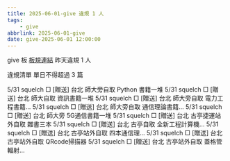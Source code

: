 ```yaml
---
title: 2025-06-01-give 違規 1 人
tags:
    - give
abbrlink: 2025-06-01-give
date: give-2025-06-01 12:00:00
---
```

give 板 [板規連結](https://www.ptt.cc/bbs/give/M.1612495900.A.C32.html)
昨天違規 1 人
<!-- more -->

違規清單
單日不得超過 3 篇

5/31 squelch □ [贈送] 台北 師大旁自取 Python 書籍一堆
5/31 squelch □ [贈送] 台北 師大自取 資訊書籍一堆
5/31 squelch □ [贈送] 台北 師大旁自取 電力工程書籍…
5/31 squelch □ [贈送] 台北 師大旁自取 通信理論書籍…
5/31 squelch □ [贈送] 台北 師大旁 5G通信書籍一堆
5/31 squelch □ [贈送] 台北 古亭捷運站外自取 雜書三本
5/31 squelch □ [贈送] 台北 古亭自取 全新工程計算機…
5/31 squelch □ [贈送] 台北 古亭站外自取 四本通信理…
5/31 squelch □ [贈送] 台北 古亭站外自取 QRcode掃描器
5/31 squelch □ [贈送] 台北 古亭站外自取 蓋格管輻射…